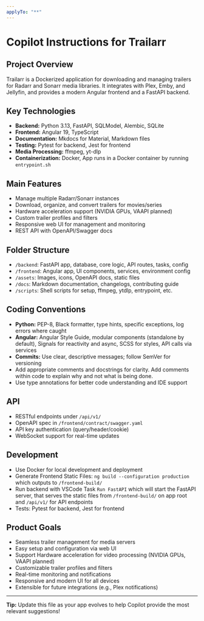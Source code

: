 ```yaml
---
applyTo: "**"
---
```

# Copilot Instructions for Trailarr

## Project Overview

Trailarr is a Dockerized application for downloading and managing trailers for Radarr and Sonarr media libraries. It integrates with Plex, Emby, and Jellyfin, and provides a modern Angular frontend and a FastAPI backend.

## Key Technologies

- **Backend:** Python 3.13, FastAPI, SQLModel, Alembic, SQLite
- **Frontend:** Angular 19, TypeScript
- **Documentation:** Mkdocs for Material, Markdown files
- **Testing:** Pytest for backend, Jest for frontend
- **Media Processing:** ffmpeg, yt-dlp
- **Containerization:** Docker, App runs in a Docker container by running `entrypoint.sh`

## Main Features

- Manage multiple Radarr/Sonarr instances
- Download, organize, and convert trailers for movies/series
- Hardware acceleration support (NVIDIA GPUs, VAAPI planned)
- Custom trailer profiles and filters
- Responsive web UI for management and monitoring
- REST API with OpenAPI/Swagger docs

## Folder Structure

- `/backend`: FastAPI app, database, core logic, API routes, tasks, config
- `/frontend`: Angular app, UI components, services, environment config
- `/assets`: Images, icons, OpenAPI docs, static files
- `/docs`: Markdown documentation, changelogs, contributing guide
- `/scripts`: Shell scripts for setup, ffmpeg, ytdlp, entrypoint, etc.

## Coding Conventions

- **Python:** PEP-8, Black formatter, type hints, specific exceptions, log errors where caught
- **Angular:** Angular Style Guide, modular components (standalone by default), Signals for reactivity and async, SCSS for styles, API calls via services
- **Commits:** Use clear, descriptive messages; follow SemVer for versioning
- Add appropriate comments and docstrings for clarity. Add comments within code to explain why and not what is being done.
- Use type annotations for better code understanding and IDE support

## API

- RESTful endpoints under `/api/v1/`
- OpenAPI spec in `/frontend/contract/swagger.yaml`
- API key authentication (query/header/cookie)
- WebSocket support for real-time updates

## Development

- Use Docker for local development and deployment
- Generate Frontend Static Files: `ng build --configuration production` which outputs to `/frontend-build/`
- Run backend with VSCode Task `Run FastAPI` which will start the FastAPI server, that serves the static files from `/frontend-build/` on app root and `/api/v1/` for API endpoints
- Tests: Pytest for backend, Jest for frontend

## Product Goals

- Seamless trailer management for media servers
- Easy setup and configuration via web UI
- Support Hardware acceleration for video processing (NVIDIA GPUs, VAAPI planned)
- Customizable trailer profiles and filters
- Real-time monitoring and notifications
- Responsive and modern UI for all devices
- Extensible for future integrations (e.g., Plex notifications)

---

**Tip:** Update this file as your app evolves to help Copilot provide the most relevant suggestions!
